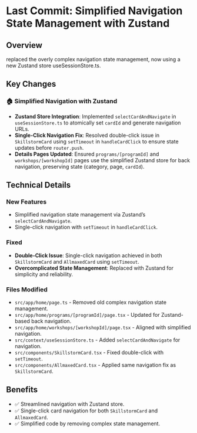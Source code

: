 # Last Commit: Simplified Navigation State Management with Zustand

## Overview

replaced the overly complex navigation state management, now using a new Zustand store useSessionStore.ts.

## Key Changes

### 🏠 Simplified Navigation with Zustand

- **Zustand Store Integration**: Implemented `selectCardAndNavigate` in `useSessionStore.ts` to atomically set `cardId` and generate navigation URLs.
- **Single-Click Navigation Fix**: Resolved double-click issue in `SkillstormCard` using `setTimeout` in `handleCardClick` to ensure state updates before `router.push`.
- **Details Pages Updated**: Ensured `programs/[programId]` and `workshops/[workshopId]` pages use the simplified Zustand store for back navigation, preserving state (category, page, `cardId`).

## Technical Details

### New Features

- Simplified navigation state management via Zustand’s `selectCardAndNavigate`.
- Single-click navigation with `setTimeout` in `handleCardClick`.

### Fixed

- **Double-Click Issue**: Single-click navigation achieved in both `SkillstormCard` and `AllmaxedCard` using `setTimeout`.
- **Overcomplicated State Management**: Replaced with Zustand for simplicity and reliability.

### Files Modified

- `src/app/home/page.ts` - Removed old complex navigation state management.
- `src/app/home/programs/[programId]/page.tsx` - Updated for Zustand-based back navigation.
- `src/app/home/workshops/[workshopId]/page.tsx` - Aligned with simplified navigation.
- `src/context/useSessionStore.ts` - Added `selectCardAndNavigate` for navigation.
- `src/components/SkillstormCard.tsx` - Fixed double-click with `setTimeout`.
- `src/components/AllmaxedCard.tsx` - Applied same navigation fix as `SkillstormCard`.

## Benefits

- ✅ Streamlined navigation with Zustand store.
- ✅ Single-click card navigation for both `SkillstormCard` and `AllmaxedCard`.
- ✅ Simplified code by removing complex state management.
